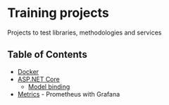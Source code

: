 # Training projects

Projects to test libraries, methodologies and services

## Table of Contents

- [Docker](https://github.com/KCzaplicki/training/tree/main/Docker)
- [ASP.NET Core](https://github.com/KCzaplicki/training/tree/main/ASP.NET%20Core)
  - [Model binding](https://github.com/KCzaplicki/training/tree/main/ASP.NET%20Core/Model%20binding)
- [Metrics](https://github.com/KCzaplicki/training/tree/main/Prometheus) - Prometheus with Grafana
